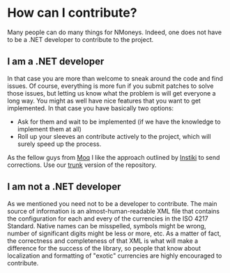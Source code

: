 # How can I contribute? #

Many people can do many things for NMoneys. Indeed, one does not have to be a .NET developer to contribute to the project.

## I am a .NET developer ##
In that case you are more than welcome to sneak around the code and find issues. Of course, everything is more fun if you submit patches to solve those issues, but letting us know what the problem is will get everyone a long way.
You might as well have nice features that you want to get implemented. In that case you have basically two options:
  * Ask for them and wait to be implemented (if we have the knowledge to implement them at all)
  * Roll up your sleeves an contribute actively to the project, which will surely speed up the process.

As the fellow guys from [Moq](http://code.google.com/p/moq/) I like the approach outlined by [Instiki](http://www.instiki.org/show/HowToContribute) to send corrections. Use our [trunk](https://nmoneys.googlecode.com/svn/trunk/) version of the repository.

## I am not a .NET developer ##
As we mentioned you need not to be a developer to contribute. The main source of information is an almost-human-readable XML file that contains the configuration for each and every of the currencies in the ISO 4217 Standard. Native names can be misspelled, symbols might be wrong, number of significant digits might be less or more, etc.
As a matter of fact, the correctness and completeness of that XML is what will make a difference for the success of the library, so people that know about localization and formatting of "exotic" currencies are highly encouraged to contribute.